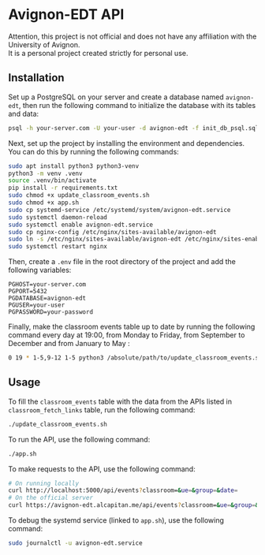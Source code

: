 # Avignon-EDT API

Attention, this project is not official and does not have any affiliation with the University of Avignon.  
It is a personal project created strictly for personal use.

## Installation

Set up a PostgreSQL on your server and create a database named `avignon-edt`, then run the following command to initialize the database with its tables and data:

```bash
psql -h your-server.com -U your-user -d avignon-edt -f init_db_psql.sql
```

Next, set up the project by installing the environment and dependencies. You can do this by running the following commands:

```bash
sudo apt install python3 python3-venv
python3 -m venv .venv
source .venv/bin/activate
pip install -r requirements.txt
sudo chmod +x update_classroom_events.sh
sudo chmod +x app.sh
sudo cp systemd-service /etc/systemd/system/avignon-edt.service
sudo systemctl daemon-reload
sudo systemctl enable avignon-edt.service
sudo cp nginx-config /etc/nginx/sites-available/avignon-edt
sudo ln -s /etc/nginx/sites-available/avignon-edt /etc/nginx/sites-enabled/avignon-edt
sudo systemctl restart nginx
```

Then, create a `.env` file in the root directory of the project and add the following variables:

```env
PGHOST=your-server.com
PGPORT=5432
PGDATABASE=avignon-edt
PGUSER=your-user
PGPASSWORD=your-password
```

Finally, make the classroom events table up to date by running the following command every day at 19:00, from Monday to Friday, from September to December and from January to May :

```bash
0 19 * 1-5,9-12 1-5 python3 /absolute/path/to/update_classroom_events.sh >/absolute/path/to/logs.txt 2>&1
```

## Usage

To fill the `classroom_events` table with the data from the APIs listed in `classroom_fetch_links` table, run the following command:

```bash
./update_classroom_events.sh
```

To run the API, use the following command:

```bash
./app.sh
```

To make requests to the API, use the following command:

```bash
# On running locally
curl http://localhost:5000/api/events?classroom=&ue=&group=&date=
# On the official server
curl https://avignon-edt.alcapitan.me/api/events?classroom=&ue=&group=&date=
```

To debug the systemd service (linked to `app.sh`), use the following command:

```bash
sudo journalctl -u avignon-edt.service
```
